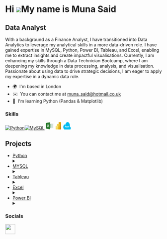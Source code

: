 Hi ![](https://user-images.githubusercontent.com/18350557/176309783-0785949b-9127-417c-8b55-ab5a4333674e.gif)My name is Muna Said
=================================================================================================================================

Data Analyst
------------

With a background as a Finance Analyst, I have transitioned into Data Analytics to leverage my analytical skills in a more data-driven role. I have gained expertise in MySQL, Python, Power BI, Tableau, and Excel, enabling me to extract insights and create impactful visualisations. Currently, I am enhancing my skills through a Data Technician Bootcamp, where I am deepening my knowledge in data processing, analysis, and visualisation. Passionate about using data to drive strategic decisions, I am eager to apply my expertise in a dynamic data role.

* 🌍  I'm based in London
* ✉️  You can contact me at [muna\_said@hotmail.co.uk](mailto:muna_said@hotmail.co.uk)
* 🧠  I'm learning Python (Pandas & Matplotlib)

### Skills


<p align="left">
<a href="https://www.python.org/" target="_blank" rel="noreferrer"><img src="https://raw.githubusercontent.com/danielcranney/readme-generator/main/public/icons/skills/python-colored.svg" width="36" height="36" alt="Python" /></a><a href="https://www.mysql.com/" target="_blank" rel="noreferrer"><img src="https://raw.githubusercontent.com/danielcranney/readme-generator/main/public/icons/skills/mysql-colored.svg" width="36" height="36" alt="MySQL" /></a>
<img src="excel.png" alt="Excel" width="24" height="24">
<img src="power-bi-icon.png" alt="Power BI" width="24" height="24">
<img src="microsoft-azure.256x158.png" alt="Azure" width="24" height="24">
<h2>Projects</h2>
<ul>
  <li><a href="#Python">Python</a></li>
  <details>
  <summary></summary>

  ### GDP (nominal) per Capita <a name="gdp-nominal"></a> 
    
  This file allowed me to explore countries IMF estimates, World Bank estimates and UN estimates. Using Python I was able to investigate important information. 

  
  <img src="Images/Image 1.png" alt="Image 1" width="400" height="200">

  
  Image 1 shows me integrating my data as you can see I was looking at the amount of countries per continents. There is slight misinformation as on google Africa has 54, 
  Asia has 48, Europe has 44, North America has 23, South America has 12, and Oceania has 14. There is increase number of countries in my data which were incorrect. 
  

  <img src="Images/Image 2.png" alt="Image 2" width="450" height="300">

  Image 2 shows countries which are below the IMF estimates, I had to clean my data before this as a lot of IMF estimate were coming up as NaN which stands for not a 
  number. I replaced this with the value of 0 to get more precision.

  ### Students <a name="Studentsin.csv"></a> 

Students file contained id, name, class, marks and gender of students. Here I was able to use python syntax to obtain wanted information.  

 <img src="Images/Image 3.png" alt="Image 3" width="450" height="300">

Image 3 I was able to check which students were in class four. Because I didn’t specify which columns I wanted only on display I was given all their information such as ID, mark, name and gender. 

 <img src="Images/Image 4.png" alt="Image 4" width="450" height="300">

Image 4 I was able assign a new column named ‘passed’ where any student who obtained a mark over 60 will show true or under 60 will show false. 

 <img src="Images/Image 5 .png" alt="Image 5" width="450" height="300">
 

Image 5  shows how easy it is to rename a column. I was able to replace column name ‘mark’ with ‘score’ which makes it easier to read. 
 </details>
  
  <li><a href="#MYSQL">MYSQL</a></li>
  <details>
  <summary></summary>

### World_db <a name="World_db"></a> 

I was able to use a world database to retrieve information regarding population, GDP and city names. I used SQL syntax to get my wanted outcome.  

Question 1 : Cities with High GDP per Capita: Scenario: An economic consulting firm is analysing cities with high GDP per capita for investment opportunities. You're tasked with identifying cities with above-average GDP per capita from the database to assist the firm in identifying potential investment destinations. 

<img src="Images/Image 6.png" alt="Image 6" width="450" height="300">

Question 2 : Cities in Europe: Scenario: A European cultural exchange program is seeking to connect students with cities across the continent. You're tasked with compiling a list of cities located in Europe from the database to facilitate program planning and student engagement. 

<img src="Images/Image 7.png" alt="Image 7" width="450" height="300">

Question 3: Country with Largest Population: Scenario: A global economic research institute requires data on countries with the largest populations for a comprehensive analysis. You're tasked with identifying the country with the highest population from the database to provide valuable insights into demographic trends. 


<img src="Images/Image 8.png" alt="Image 7" width="500" height="300">

  </details>
  <li><a href="#Tableau">Tableau</a></li>
  <details>
  <summary></summary>

  ### WHO Health Survey <a name="who-health"></a> 


   # Overview:  

Using the Health data set, I conducted an analysis to find trends and key information that could be used by government agencies for future support. This will be critical for future decisions regarding public health.  

 # Process: 

I used Tableau for visualisation to understand relationships quickly.

<img src="Images/Image 9.png" alt="Image 9" width="450" height="550">

The above shows the relationship between genders and life expectancy. Women on average live less than men. This goes on to ask questions such as whether childbirth or menstruation could be a leading factor.

<img src="Images/Image 10.png" alt="Image 10" width="450" height="550">

I also had to do a quick check the population sample and gender. There I can see there is more men used then women which could determine the difference relating to genders. 

<img src="Images/Image 11.png" alt="Image 11" width="450" height="550">

I wanted to explore if stomach cancer had a relationship with time as we have changed the way we eat. With the new food being brought out each year (different snacks or fast food chains). As you can see above stomach cancer has been increasing and we could ask whether we should explore our diets.   
</details>
  <li><a href="#Excel">Excel</a></li>
  <details>
  <summary></summary>

  ### Bike Sales <a name="bike-sales"></a> 

   ## Overview:  

The bicycle sales company wants to determine the purchasing patterns of different demographic groups to identify areas where it needs to concentrate its marketing efforts. The company also wants to see if there are purchasing differences between the countries where it operates.

  ## Process: 

  <img src="Images/Image 12.png" alt="Image 12" width="800" height="100">

  Using a Pivot table can be useful, for information in records or data that could be missed in first sight by summarising and re-presenting the data we can pick up on trends. Above shows countries as columns with 
  sales totals for each age group and each country.

 # Visualising Pivot Table Data: 

Presenting the pivot table as a graphical chart will highlight features of the data and assist in analysis and decision making. 

<img src="Images/Image 13.png" alt="Image 13" width="500" height="300">

Above graphically shows that the youth age group is globally the poorest area of sales. Female adults are buying the most product. 

 ### AIRBNB <a name="bike-sales"></a> 

  ## Overview:  

This dataset was interesting as it was a list of Air Bnb customers and their reviews regarding their stays. I wanted to explore if this data can show me correlations. This would be brilliant data information for Air Bnb host to understand customers better and spot behaviour patterns. 

 ## Process: 

Pivot Table and Visualisations: 

Once again, I used a pivot table to  explore information.  

<img src="Images/Image 14.png" alt="Image 14" width="700" height="250">

I then converted this into a Pie chart as this can look at proportions the best.  

<img src="Images/Image 15.png" alt="Image 15" width="500" height="450">

Here I wanted to see whether the room type had an impact on the number of reviews received. As you can see customers feel the need to leave a review when they get an entire home/apartment. This may be also due to financial reasons too as they would be paying more.  

Scatter plot can show relationships.

<img src="Images/Image 16.png" alt="Image 16" width="500" height="450">

The above scatter plot diagram was a hard read so I used a formula below to see if there was an actual relationship. As you know -1 and 1 lets you know that there is a relationship, however, anything between can mean less of a strong relationship. My correlation was 0.04 which concludes that the price does not really determine the number of nights stayed.  
Formula:
CORREL(column 1:column 1, column 2: column 2) 
  </details>
  <li><a href="#Power BI">Power BI</a></li>
  <details>
  <summary></summary>

  ### AdventureWorks <a name="adventureworks"></a>

   ## Overview:  

   I was provided information of profits, sales, cost, orders, targets. With information like this I was able to use create visual calculations and create dashboards.  

   ## Process:

   Visual Calculation

   <img src="Images/Image 18.png" alt="Image 18" width="600" height="450">

   Above shows a visual calculation. Here I used ‘Clustered Bar Chart’ where I was looking the total of sales and cost. From this I was able to use ‘Visual Calculation’ to calculate profit. Then I used suggested calculation which is based on Microsoft Copilot AI. I used the following:  
 - Versus Previous compares a value to a preceding value, so we see the Profit compared to the previous value for Year.
 - Running sum calculates the sum of values, adding the current value to the preceding values, so we see the total of current and previous years.
 - Moving average calculates an average of a set of values in a given window by dividing the sum of the values by the size of the window. By setting the window size to 2, we are calculating the average of two consecutive values. In this example, the values are yearly profits, so we see the moving average for FY2019 is the average of the profits for FY2018 and FY2019.

  
  
  Dashboards 



   <img src="Images/Image 19.png" alt="Image 19" width="600" height="500">

Having a dashboard is useful for many reasons such as displaying key metrics and trends in one page. This makes it easier to compare insights without switching pages. Having key slicers such as region and year makes it easier to retrieve information quicker. Here I’m able to look at category and see sales and margin within a selected year or compare regions.  
    
  </details>
</ul>

</p>


### Socials

<p align="left"> <a href="https://www.linkedin.com/in/MunaSaid" target="_blank" rel="noreferrer"> <picture> <source media="(prefers-color-scheme: dark)" srcset="https://raw.githubusercontent.com/danielcranney/readme-generator/main/public/icons/socials/linkedin-dark.svg" /> <source media="(prefers-color-scheme: light)" srcset="https://raw.githubusercontent.com/danielcranney/readme-generator/main/public/icons/socials/linkedin.svg" /> <img src="https://raw.githubusercontent.com/danielcranney/readme-generator/main/public/icons/socials/linkedin.svg" width="32" height="32" /> </picture> </a></p>
